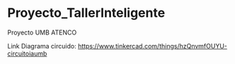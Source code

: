 # Proyecto_TallerInteligente
Proyecto UMB ATENCO

Link Diagrama circuido:
https://www.tinkercad.com/things/hzQnvmfOUYU-circuitoiaumb
